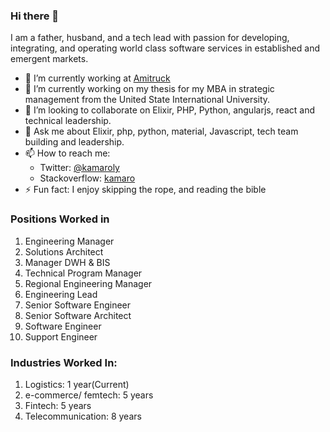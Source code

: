 ### Hi there 👋

I am a father, husband, and a tech lead with passion for developing, integrating, and operating world class software services in established and emergent markets.

- 🔭 I’m currently working at [Amitruck](https://www.amitruck.com/)
- 🌱 I’m currently working on my thesis for my MBA in strategic management from the United State International University.
- 👯 I’m looking to collaborate on Elixir, PHP, Python, angularjs, react and technical leadership.
- 💬 Ask me about Elixir, php, python, material, Javascript, tech team building and leadership.
- 📫 How to reach me: 
  -  Twitter: [@kamaroly](https://twitter.com/kamaroly)
  -  Stackoverflow: [kamaro](https://stackoverflow.com/users/2858817/kamaro)
- ⚡ Fun fact: I enjoy skipping the rope, and reading the bible

### Positions Worked in
1. Engineering Manager
2. Solutions Architect
3. Manager DWH & BIS
4. Technical Program Manager
5. Regional Engineering Manager
6. Engineering Lead
7. Senior Software Engineer
8. Senior Software Architect
9. Software Engineer
10. Support Engineer

### Industries Worked In:
1. Logistics: 1 year(Current)
3. e-commerce/ femtech: 5 years
4. Fintech: 5 years
5. Telecommunication: 8 years
